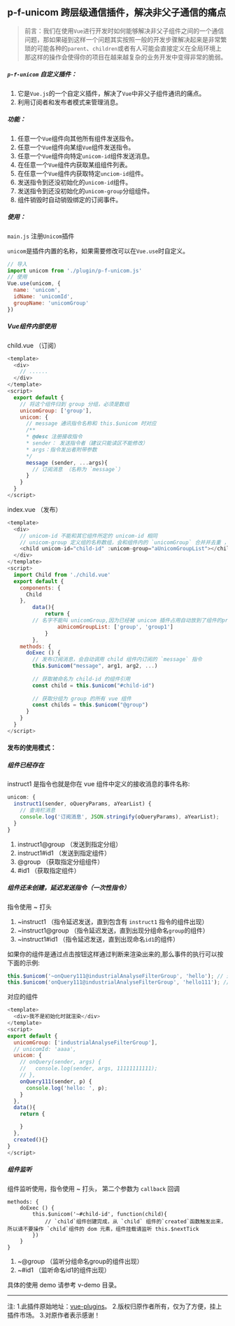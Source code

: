 ## p-f-unicom 跨层级通信插件，解决非父子通信的痛点

> 前言：我们在使用`Vue`进行开发时如何能够解决非父子组件之间的一个通信问题，那如果碰到这样一个问题其实按照一般的开发步骤解决起来是非常繁琐的可能各种的`parent`、`children`或者有人可能会直接定义在全局环境上那这样的操作会使得你的项目在越来越复杂的业务开发中变得非常的脆弱。

##### `p-f-unicom` 自定义插件：

1. 它是`Vue.js`的一个自定义插件，解决了`Vue`中非父子组件通讯的痛点。
2. 利用订阅者和发布者模式来管理消息。

##### 功能：
1. 任意一个`Vue`组件向其他所有组件发送指令。
2. 任意一个`Vue`组件向某组`Vue`组件发送指令。
3. 任意一个`Vue`组件向特定`unicom-id`组件发送消息。
4. 在任意一个`Vue`组件内获取某组组件列表。
5. 在任意一个`Vue`组件内获取特定`unciom-id`组件。
6. 发送指令到还没初始化的`unicom-id`组件。
7. 发送指令到还没初始化的`unicom-group`分组组件。
8. 组件销毁时自动销毁绑定的订阅事件。

##### 使用：
`main.js` 注册`Unicom`插件

`unicom`是插件内置的名称，如果需要修改可以在`Vue.use`时自定义。
```javascript
// 导入
import unicom from './plugin/p-f-unicom.js'
// 使用
Vue.use(unicom, {
  name: 'unicom',
  idName: 'unicomId',
  groupName: 'unicomGroup'
})
```

##### Vue组件内部使用

child.vue （订阅）
```javascript
<template>
  <div>
    // ......
  </div>
</template>
<script>
  export default {
    // 将这个组件归到 group 分组，必须是数组
    unicomGroup: ['group'],
    unicom: {
      // message 通讯指令名称和 this.$unicom 时对应
      /**
      * @desc 注册接收指令
      * sender： 发送指令者（建议只能读区不能修改）
      * args：指令发出者附带参数
      */
      message (sender, ...args){
        // 订阅消息 （名称为 `message`）
      }
    }  
  }
</script>
```
index.vue （发布）

```javascript
<template>
  <div>
    // unicom-id 不能和其它组件所定的 unicom-id 相同
    // unicom-group 定义组的名称数组，会和组件内的 `unicomGroup` 合并并去重 ，不定义默认使用 child 组件内的 `unicomGroup`
    <child unicom-id="child-id" :unicom-group="aUnicomGroupList"></child>
  </div>
</template>
<script>
  import Child from './child.vue'
  export default {
    components: {
      Child
    },
		data(){
			return {
        // 名字不能叫 unicomGroup,因为已经被 unicom 插件占用自动放到了组件的props对象中所以名字会重名冲突
				aUnicomGroupList: ['group', 'group1']
			}
		},
    methods: {
      doExec () {
        // 发布订阅消息，会自动调用 child 组件内订阅的 `message` 指令
        this.$unicom("message", arg1, arg2, ...)
        
        // 获取被命名为 child-id 的组件引用
        const child = this.$unicom("#child-id")
        
        // 获取分组为 group 的所有 vue 组件
        const childs = this.$unicom("@group")
      }
    }
  }
</script>
```


#### 发布的使用模式：

##### 组件已经存在

instruct1 是指令也就是你在 vue 组件中定义的接收消息的事件名称:

```javascript
unicom: {
  instruct1(sender, oQueryParams, aYearList) {
    // 查询栏消息
    console.log('订阅消息', JSON.stringify(oQueryParams), aYearList);
  }
}
```

1. instruct1@group （发送到指定分组）
2. instruct1#id1 （发送到指定组件）
3. @group （获取指定分组组件）
4. #id1 （获取指定组件）

##### 组件还未创建，延迟发送指令（一次性指令）

指令使用 ~ 打头

1. ~instruct1 （指令延迟发送，直到包含有 `instruct1` 指令的组件出现）
2. ~instruct1@group （指令延迟发送，直到出现分组命名`group`的组件）
3. ~instruct1#id1 （指令延迟发送，直到出现命名`id1`的组件）

如果你的组件是通过点击按钮这样通过判断来渲染出来的,那么事件的执行可以按下面的示例:

```javascript
this.$unicom('~onQuery111@industrialAnalyseFilterGroup', 'hello'); // 这个是发送组件未创建时的指令,指令将被缓存等待组件创建后触发onQuery111指令方法
this.$unicom('onQuery111@industrialAnalyseFilterGroup', 'hello111'); // 第二次向已经创建完成的组件发送指令onQuery111需要使用不带~号的形式
```

对应的组件
```javascript
<template>
  <div>我不是初始化时就渲染</div>
</template>
<script>
export default {
  unicomGroup: ['industrialAnalyseFilterGroup'],
  // unicomId: 'aaaa',
  unicom: {
    // onQuery(sender, args) {
    //   console.log(sender, args, 11111111111);
    // },
    onQuery111(sender, p) {
      console.log('hello: ', p);
    }
  },
  data(){
    return {

    }
  },
  created(){}
}
</script>
```


##### 组件监听

组件监听使用，指令使用 ~ 打头， 第二个参数为 `callback` 回调

```
methods: {
    doExec () {
        this.$unicom('~#child-id', function(child){
            // `child`组件创建完成，从 `child` 组件的`created`函数触发出来，所以请不要操作 `child`组件的 dom 元素，组件挂载请监听 this.$nextTick
        })
    }
}
```

1. ~@group （监听分组命名group的组件出现）
2. ~#id1 （监听命名id1的组件出现）

具体的使用 demo 请参考 v-demo 目录。


*****
注: 
1.此插件原始地址：[vue-plugins](https://gitee.com/zhangh-design/vue-plugins)。
2.版权归原作者所有，仅为了方便，挂上插件市场。
3.对原作者表示感谢！